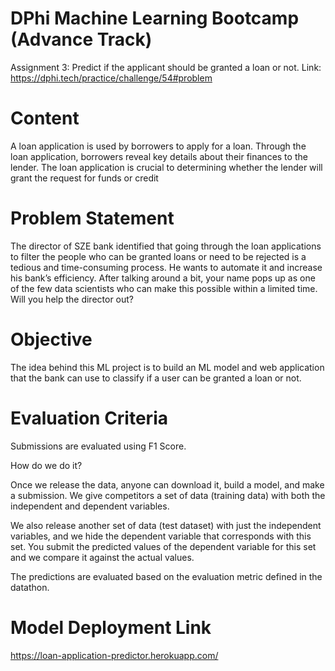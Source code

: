 # DPhi Machine Learning Bootcamp (Advance Track)
Assignment 3: Predict if the applicant should be granted a loan or not.
Link: https://dphi.tech/practice/challenge/54#problem

# Content
A loan application is used by borrowers to apply for a loan. Through the loan application, borrowers reveal key details about their finances to the lender. The loan application is crucial to determining whether the lender will grant the request for funds or credit

# Problem Statement
The director of SZE bank identified that going through the loan applications to filter the people who can be granted loans or need to be rejected is a tedious and time-consuming process. He wants to automate it and increase his bank’s efficiency. After talking around a bit, your name pops up as one of the few data scientists who can make this possible within a limited time. Will you help the director out? 

# Objective
The idea behind this ML project is to build an ML model and web application that the bank can use to classify if a user can be granted a loan or not.

# Evaluation Criteria
Submissions are evaluated using F1 Score.

How do we do it? 

Once we release the data, anyone can download it, build a model, and make a submission. We give competitors a set of data (training data) with both the independent and dependent variables. 

We also release another set of data (test dataset) with just the independent variables, and we hide the dependent variable that corresponds with this set. You submit the predicted values of the dependent variable for this set and we compare it against the actual values. 

The predictions are evaluated based on the evaluation metric defined in the datathon.

# Model Deployment Link
https://loan-application-predictor.herokuapp.com/
